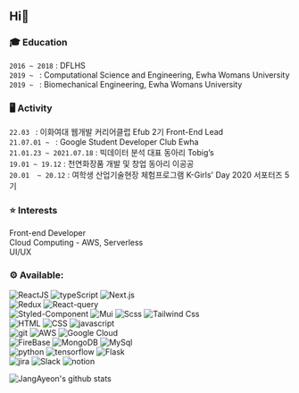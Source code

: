 <H2>Hi👋</h2>
<h3>🎓 Education</h3>

`2016 ~ 2018` : DFLHS<br>
`2019 ~ ` : Computational Science and Engineering, Ewha Womans University<br>
`2019 ~ ` : Biomechanical Engineering, Ewha Womans University</h5>

<h3>🖥 Activity</h3>

`22.03 ` : 이화여대 웹개발 커리어클럽 Efub 2기 Front-End Lead<br>
`21.07.01 ~ ` : Google Student Developer Club Ewha<br>
`21.01.23 ~ 2021.07.18` : 빅데이터 분석 대표 동아리 Tobig’s<br>
`19.01 ~ 19.12` : 천연화장품 개발 및 창업 동아리 이공공<br>
`20.01  ~ 20.12`  : 여학생 산업기술현장 체험프로그램 K-Girls' Day 2020 서포터즈 5기<br>

<h3>⭐ Interests</h3>
Front-end Developer<br>
Cloud Computing - AWS, Serverless<br>
UI/UX<br>



 <h3> ⚙️ Available:  </h3>
 
 ![ReactJS](https://img.shields.io/badge/react-61DAFB?style=for-the-badge&logo=react&logoColor=black)
 ![typeScript](https://img.shields.io/badge/typescript-3178C6?style=for-the-badge&logo=typescript&logoColor=white)
 ![Next.js](https://img.shields.io/badge/next.js-000000?style=for-the-badge&logo=next.js&logoColor=white)<br>
 ![Redux](https://img.shields.io/badge/redux-764ABC?style=for-the-badge&logo=redux&logoColor=white)
 ![React-query](https://img.shields.io/badge/react%20query-FF4154?style=for-the-badge&logo=react%20query&logoColor=white)<br>
 ![Styled-Component](https://img.shields.io/badge/styled--components-DB7093?style=for-the-badge&logo=styled-components&logoColor=white)
 ![Mui](https://img.shields.io/badge/mui-61DAFB?style=for-the-badge&logo=mui&logoColor=white)
 ![Scss](https://img.shields.io/badge/Sass-CC6699?style=for-the-badge&logo=Sass&logoColor=white)
 ![Tailwind Css](https://img.shields.io/badge/Tailwind--CSS-06B6D4?style=for-the-badge&logo=Tailwind-css&logoColor=white)<br>
 ![HTML](https://img.shields.io/badge/HTML-E34F26?style=for-the-badge&logo=Html5&logoColor=white) 
 ![CSS](https://img.shields.io/badge/CSS-1572B6?style=for-the-badge&logo=Css3&logoColor=white)
 ![javascript](https://img.shields.io/badge/javascript-F7DF1E?style=for-the-badge&logo=javascript&logoColor=black)<br>
 ![git](https://img.shields.io/badge/git-F05032?style=for-the-badge&logo=git&logoColor=white)
 ![AWS](https://img.shields.io/badge/amazonaws-232F3E?style=for-the-badge&logo=amazonaws&logoColor=white)
 ![Google Cloud](https://img.shields.io/badge/google%20cloud-4285F4?style=for-the-badge&logo=google%20cloud&logoColor=white)<br>
 ![FireBase](https://img.shields.io/badge/firebase-FFCA28?style=for-the-badge&logo=firebase&logoColor=white)
 ![MongoDB](https://img.shields.io/badge/mongoDB-47A248?style=for-the-badge&logo=MongoDB&logoColor=white)
 ![MySql](https://img.shields.io/badge/mysql-4479A1?style=for-the-badge&logo=mysql&logoColor=white)<br>
 ![python](https://img.shields.io/badge/Python-3766AB?style=for-the-badge&logo=Python&logoColor=white) 
 ![tensorflow](https://img.shields.io/badge/tensorflow-FCC624?style=for-the-badge&logo=Tensorflow&logoColor=black)
 ![Flask](https://img.shields.io/badge/flask-000000?style=for-the-badge&logo=flask&logoColor=white)<br>
 ![jira](https://img.shields.io/badge/jira-0052CC?style=for-the-badge&logo=jira&logoColor=white)
![Slack](https://img.shields.io/badge/slack-4A154B?style=for-the-badge&logo=slack&logoColor=white)
![notion](https://img.shields.io/badge/notion-000000?style=for-the-badge&logo=notion&logoColor=white) 


![JangAyeon's github stats](https://github-readme-stats.vercel.app/api?username=JangAyeon&show_icons=true&theme=tokyonight)


